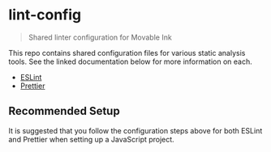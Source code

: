 # lint-config

> Shared linter configuration for Movable Ink

This repo contains shared configuration files for various static analysis tools. See the linked documentation below for more information on each.

- [ESLint](./eslint/README.md)
- [Prettier](./prettier/README.md)

## Recommended Setup

It is suggested that you follow the configuration steps above for both ESLint and Prettier when setting up a JavaScript project.
